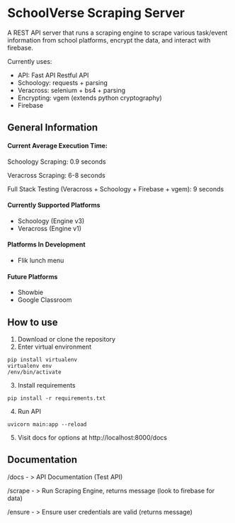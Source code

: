 # SchoolVerse Scraping Server

A REST API server that runs a scraping engine to scrape various task/event information from school platforms, encrypt the data, and interact with firebase. 

Currently uses:
- API: Fast API Restful API
- Schoology: requests + parsing
- Veracross: selenium + bs4 + parsing
- Encrypting: vgem (extends python cryptography)
- Firebase

## General Information

#### Current Average Execution Time:
Schoology Scraping: 0.9 seconds

Veracross Scraping: 6-8 seconds

Full Stack Testing (Veracross + Schoology + Firebase + vgem): 9 seconds 

#### Currently Supported Platforms
- Schoology (Engine v3)
- Veracross (Engine v1)

#### Platforms In Development
- Flik lunch menu

#### Future Platforms
- Showbie
- Google Classroom

## How to use
1. Download or clone the repository
2. Enter virtual environment
~~~
pip install virtualenv
virtualenv env
/env/bin/activate
~~~
3. Install requirements
~~~
pip install -r requirements.txt
~~~
4. Run API
~~~
uvicorn main:app --reload
~~~
5. Visit docs for options at http://localhost:8000/docs

## Documentation
/docs - > API Documentation (Test API)

/scrape - > Run Scraping Engine, returns message (look to firebase for data)

/ensure - > Ensure user credentials are valid (returns message)